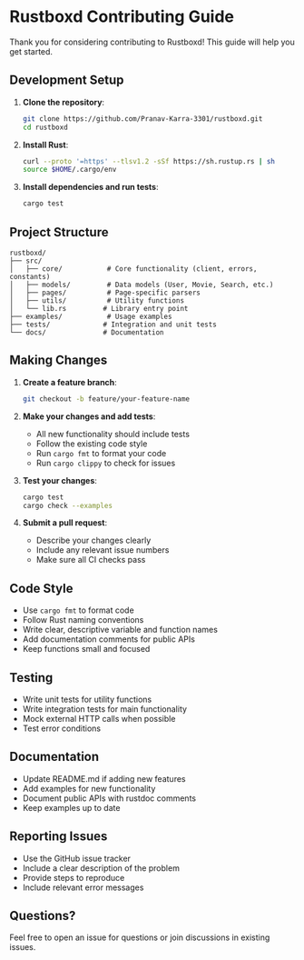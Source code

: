 # Rustboxd Contributing Guide

Thank you for considering contributing to Rustboxd! This guide will help you get started.

## Development Setup

1. **Clone the repository**:
   ```bash
   git clone https://github.com/Pranav-Karra-3301/rustboxd.git
   cd rustboxd
   ```

2. **Install Rust**:
   ```bash
   curl --proto '=https' --tlsv1.2 -sSf https://sh.rustup.rs | sh
   source $HOME/.cargo/env
   ```

3. **Install dependencies and run tests**:
   ```bash
   cargo test
   ```

## Project Structure

```
rustboxd/
├── src/
│   ├── core/           # Core functionality (client, errors, constants)
│   ├── models/         # Data models (User, Movie, Search, etc.)
│   ├── pages/          # Page-specific parsers
│   ├── utils/          # Utility functions
│   └── lib.rs         # Library entry point
├── examples/           # Usage examples
├── tests/             # Integration and unit tests
└── docs/              # Documentation
```

## Making Changes

1. **Create a feature branch**:
   ```bash
   git checkout -b feature/your-feature-name
   ```

2. **Make your changes and add tests**:
   - All new functionality should include tests
   - Follow the existing code style
   - Run `cargo fmt` to format your code
   - Run `cargo clippy` to check for issues

3. **Test your changes**:
   ```bash
   cargo test
   cargo check --examples
   ```

4. **Submit a pull request**:
   - Describe your changes clearly
   - Include any relevant issue numbers
   - Make sure all CI checks pass

## Code Style

- Use `cargo fmt` to format code
- Follow Rust naming conventions
- Write clear, descriptive variable and function names
- Add documentation comments for public APIs
- Keep functions small and focused

## Testing

- Write unit tests for utility functions
- Write integration tests for main functionality
- Mock external HTTP calls when possible
- Test error conditions

## Documentation

- Update README.md if adding new features
- Add examples for new functionality
- Document public APIs with rustdoc comments
- Keep examples up to date

## Reporting Issues

- Use the GitHub issue tracker
- Include a clear description of the problem
- Provide steps to reproduce
- Include relevant error messages

## Questions?

Feel free to open an issue for questions or join discussions in existing issues.
